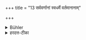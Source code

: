+++
title = "13 सर्ववर्णानां स्वधर्मे वर्तमानानाम्"

+++

<details><summary>Bühler</summary>

13. According to some (food offered by people) of any caste, who follow the laws prescribed for them, except that of Śūdras, may be eaten.
</details>

<details><summary>हरदत्त-टीका</summary>

## सूत्रम्
सर्ववर्णानां स्वधर्मे वर्तमानानां भोक्तव्यं शुद्रवर्जमित्येके ॥ १३ ॥  
## टिप्पनी
शूद्रवर्जितानां स्वधर्मे वर्तमानानां त्रयाणां वर्णानामन्नं भोज्यम् । न ब्राह्मणस्यैवेत्येक मन्यन्ते ॥ १३ ॥
</details>

